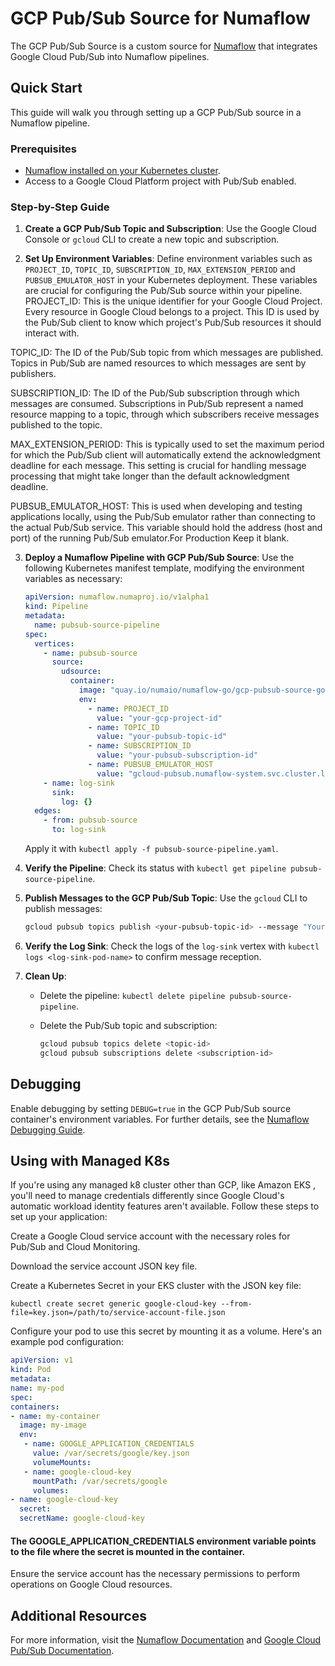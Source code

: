 
# GCP Pub/Sub Source for Numaflow

The GCP Pub/Sub Source is a custom source for [Numaflow](https://numaflow.numaproj.io/) that integrates Google Cloud Pub/Sub into Numaflow pipelines.

## Quick Start
This guide will walk you through setting up a GCP Pub/Sub source in a Numaflow pipeline.

### Prerequisites
- [Numaflow installed on your Kubernetes cluster](https://numaflow.numaproj.io/quick-start/).
- Access to a Google Cloud Platform project with Pub/Sub enabled.

### Step-by-Step Guide

1. **Create a GCP Pub/Sub Topic and Subscription**: Use the Google Cloud Console or `gcloud` CLI to create a new topic and subscription.

2. **Set Up Environment Variables**: Define environment variables such as `PROJECT_ID`, `TOPIC_ID`, `SUBSCRIPTION_ID`, `MAX_EXTENSION_PERIOD` and `PUBSUB_EMULATOR_HOST` in your Kubernetes deployment. These variables are crucial for configuring the Pub/Sub source within your pipeline.
PROJECT_ID: This is the unique identifier for your Google Cloud Project. Every resource in Google Cloud belongs to a project. This ID is used by the Pub/Sub client to know which project's Pub/Sub resources it should interact with.

TOPIC_ID: The ID of the Pub/Sub topic from which messages are published. Topics in Pub/Sub are named resources to which messages are sent by publishers.

SUBSCRIPTION_ID: The ID of the Pub/Sub subscription through which messages are consumed. Subscriptions in Pub/Sub represent a named resource mapping to a topic, through which subscribers receive messages published to the topic.

MAX_EXTENSION_PERIOD: This is typically used to set the maximum period for which the Pub/Sub client will automatically extend the acknowledgment deadline for each message. This setting is crucial for handling message processing that might take longer than the default acknowledgment deadline.

PUBSUB_EMULATOR_HOST: This is used when developing and testing applications locally, using the Pub/Sub emulator rather than connecting to the actual Pub/Sub service. This variable should hold the address (host and port) of the running Pub/Sub emulator.For Production Keep it blank.

3. **Deploy a Numaflow Pipeline with GCP Pub/Sub Source**: Use the following Kubernetes manifest template, modifying the environment variables as necessary:

   ```yaml
   apiVersion: numaflow.numaproj.io/v1alpha1
   kind: Pipeline
   metadata:
     name: pubsub-source-pipeline
   spec:
     vertices:
       - name: pubsub-source
         source:
           udsource:
             container:
               image: "quay.io/numaio/numaflow-go/gcp-pubsub-source-go:latest"
               env:
                 - name: PROJECT_ID
                   value: "your-gcp-project-id"
                 - name: TOPIC_ID
                   value: "your-pubsub-topic-id"
                 - name: SUBSCRIPTION_ID
                   value: "your-pubsub-subscription-id"
                 - name: PUBSUB_EMULATOR_HOST
                   value: "gcloud-pubsub.numaflow-system.svc.cluster.local:8681"
       - name: log-sink
         sink:
           log: {}
     edges:
       - from: pubsub-source
         to: log-sink
   ```

   Apply it with `kubectl apply -f pubsub-source-pipeline.yaml`.

4. **Verify the Pipeline**: Check its status with `kubectl get pipeline pubsub-source-pipeline`.

5. **Publish Messages to the GCP Pub/Sub Topic**: Use the `gcloud` CLI to publish messages:

   ```bash
   gcloud pubsub topics publish <your-pubsub-topic-id> --message "Your message here"
   ```

6. **Verify the Log Sink**: Check the logs of the `log-sink` vertex with `kubectl logs <log-sink-pod-name>` to confirm message reception.

7. **Clean Up**:
    - Delete the pipeline: `kubectl delete pipeline pubsub-source-pipeline`.
    - Delete the Pub/Sub topic and subscription:

      ```bash
      gcloud pubsub topics delete <topic-id>
      gcloud pubsub subscriptions delete <subscription-id>
      ```

## Debugging

Enable debugging by setting `DEBUG=true` in the GCP Pub/Sub source container's environment variables. For further details, see the [Numaflow Debugging Guide](https://numaflow.numaproj.io/development/debugging/).

## Using with Managed K8s
If you're using any managed k8 cluster other than GCP, like Amazon EKS , you'll need to manage credentials differently since Google Cloud's automatic workload identity features aren't available. Follow these steps to set up your application:

Create a Google Cloud service account with the necessary roles for Pub/Sub and Cloud Monitoring.

Download the service account JSON key file.

Create a Kubernetes Secret in your EKS cluster with the JSON key file:


``kubectl create secret generic google-cloud-key --from-file=key.json=/path/to/service-account-file.json``

Configure your pod to use this secret by mounting it as a volume. Here's an example pod configuration:

```yaml
apiVersion: v1
kind: Pod
metadata:
name: my-pod
spec:
containers:
- name: my-container
  image: my-image
  env:
   - name: GOOGLE_APPLICATION_CREDENTIALS
     value: /var/secrets/google/key.json
     volumeMounts:
   - name: google-cloud-key
     mountPath: /var/secrets/google
     volumes:
- name: google-cloud-key
  secret:
  secretName: google-cloud-key
```

#### The GOOGLE_APPLICATION_CREDENTIALS environment variable points to the file where the secret is mounted in the container.


Ensure the service account has the necessary permissions to perform operations on Google Cloud resources.


## Additional Resources

For more information, visit the [Numaflow Documentation](https://numaflow.numaproj.io/) and [Google Cloud Pub/Sub Documentation](https://cloud.google.com/pubsub/docs).